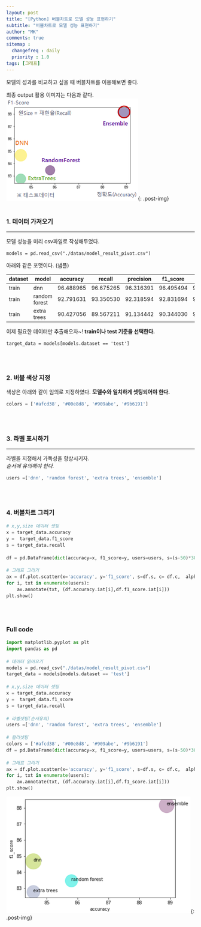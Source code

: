 ```yaml
---
layout: post
title: "[Python] 버블차트로 모델 성능 표현하기"
subtitle: "버블차트로 모델 성능 표현하기"
author: "MK"
comments: true
sitemap :
  changefreq : daily
  priority : 1.0
tags: [그래프]
---
```


모델의 성과를 비교하고 싶을 때 버블차트를 이용해보면 좋다.

최종 output 활용 이미지는 다음과 같다.
<br>
![img_area](/img/posting/2019-01-01-001-output.PNG){: .post-img}
<br>
<br>
### 1. 데이터 가져오기
---
모델 성능을 미리 csv파일로 작성해두었다.

```phthon
models = pd.read_csv("./datas/model_result_pivot.csv")
```

아래와 같은 포맷이다. (샘플)
<br>

<div class="table .table-striped"></div>


|dataset	| model		| accuracy		| recall	| 	precision|	f1_score		| auc
|----------|----------|----------|----------|----------| ----------|----------
|train	| 	dnn	| 	96.488965	| 	96.675265	| 	96.316391|	96.495494		| 96.744319
|train	| 	random forest	| 	92.791631	| 	93.350530|	92.318594		| 92.831694	| 	96.744319
|train	| 	extra trees	| 	90.427056	| 	89.567211		| 91.134442		| 90.344030	| 	96.744319


이제 필요한 데이터만 추출해오자~!
**train이나 test 기준을 선택한다.**

```phthon
target_data = models[models.dataset == 'test']
```
<br><br>

### 2. 버블 색상 지정
색상은 아래와 같이 임의로 지정하였다.
**모델수와 일치하게 셋팅되어야 한다.**

```Python
colors = ['#afcd38', '#00e8d8', '#909abe', '#9b6191']
```

<br><br>
### 3. 라벨 표시하기
---
라벨을 지정해서 가독성을 향상시키자. <br>
*순서에 유의해야 한다.*

```Python
users =['dnn', 'random forest', 'extra trees', 'ensemble']
```

<br><br>

### 4. 버블차트 그리기
```Python
# x,y,size 데이터 셋팅
x = target_data.accuracy
y =  target_data.f1_score
s = target_data.recall

df = pd.DataFrame(dict(accuracy=x, f1_score=y, users=users, s=(s-50)*30, c=colors )) # size 크기는 값에 다라 조정

# 그래프 그리기         
ax = df.plot.scatter(x='accuracy', y='f1_score', s=df.s, c= df.c,  alpha=0.5)
for i, txt in enumerate(users):
    ax.annotate(txt, (df.accuracy.iat[i],df.f1_score.iat[i]))
plt.show()
```      
<br><br>


### Full code

```python
import matplotlib.pyplot as plt
import pandas as pd

# 데이터 읽어오기
models = pd.read_csv("./datas/model_result_pivot.csv")
target_data = models[models.dataset == 'test']

# x,y,size 데이터 셋팅
x = target_data.accuracy
y =  target_data.f1_score
s = target_data.recall

# 라벨셋팅(순서유의)
users =['dnn', 'random forest', 'extra trees', 'ensemble']

# 컬러셋팅
colors = ['#afcd38', '#00e8d8', '#909abe', '#9b6191']
df = pd.DataFrame(dict(accuracy=x, f1_score=y, users=users, s=(s-50)*30, c=colors )) # size 크기는 값에 다라 조정

# 그래프 그리기         
ax = df.plot.scatter(x='accuracy', y='f1_score', s=df.s, c= df.c,  alpha=0.5)
for i, txt in enumerate(users):
    ax.annotate(txt, (df.accuracy.iat[i],df.f1_score.iat[i]))
plt.show()
```     


![img_area](/img/posting/2019-01-01-001-output1.PNG){: .post-img}

<br>
